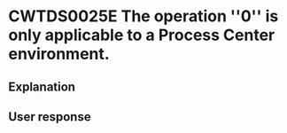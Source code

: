 # CWTDS0025E The operation ''0'' is only applicable to a Process Center environment.

## Explanation

## User response